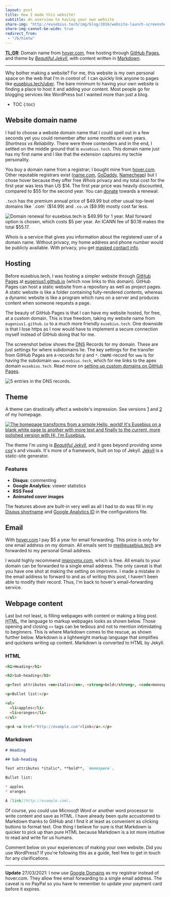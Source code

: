 ```yaml
---
layout: post
title: How I made this website!
subtitle: An overview to having your own website
share-img: "http://eusebius.tech/img/blog/2016/website-launch-screenshot.png"
share-img-cannot-be-wide: true
redirect_from:
 - "/b/himtw"
---
```


**<abbr title="Too long; didn't read">TL;DR</abbr>**: Domain name from [hover.com](https://hover.com/Yiflhr2y "$2 discount link"), free hosting through [GitHub Pages](https://pages.github.com/), and theme by [*Beautiful Jekyll*](http://deanattali.com/beautiful-jekyll/), with content written in [Markdown](#webpage-content).

---

Why bother making a website? 
For me, this website is my own personal space on the web that I'm in control of. I can quickly link anyone to pages like [eusebius.tech/uber](/uber "Free Uber ride"). 
The bare minimum to having your own website is finding a place to host it and adding your content. Most people go for blogging services like WordPress but I wanted more than just a blog.

- TOC
{:toc}

## Website domain name

I had to choose a website domain name that I could spell out in a few seconds yet you could remember after some months or even years. *Shortness vs Reliability*. There were three contenders and in the end, I settled on the middle ground that is `eusebius.tech`. This domain name just has my first name and I like that the extension captures my techie personality.

You buy a domain name from a registrar; I bought mine from [hover.com](https://hover.com/Yiflhr2y "$2 discount link"). Other reputable registrars exist ([name.com](https://www.name.com/), [GoDaddy](https://www.godaddy.com/), [Namecheap](https://www.namecheap.com/)) but I chose hover because they offer free *Whois* privacy and my total cost for the first year was less than US $14. The first year price was heavily discounted, compared to $55 for the second year. You can [donate](/donate "Donate to Eusebius.Tech") towards a renewal.

`.tech` has the premium annual price of $49.99 but other usual top-level domains like `.com` ($14.99) and `.co.uk` ($9.99) mostly cost far less.

![Domain renewal for eusebius.tech is $49.99 for 1 year. Mail forward option is chosen, which costs $5 per year. An ICANN fee of $0.18 makes the total $55.17.](/img/blog/2016/hover-renewal.png "Domain renewal for a second year")

*Whois* is a service that gives you information about the registered user of a domain name. Without privacy, my home address and phone number would be publicly available. With privacy, you get [masked contact info](http://www.whois.com/whois/eusebius.tech).

## Hosting

Before eusebius.tech, I was hosting a simpler website through [GitHub Pages](https://pages.github.com/) at [eugenius1.github.io](http://eugenius1.github.io) (which now links to this domain). GitHub Pages can host a static website from a repository as well as project pages. A static website is like a folder containing fully-rendered contents, whereas a dynamic website is like a program which runs on a server and produces content when someone requests a page.

The beauty of GitHub Pages is that I can have my website hosted, for free, at a custom domain. This is true freedom, taking my website name from `eugenius1.github.io` to a much more friendly `eusebius.tech`. One downside is that I lose https as I now would have to implement a secure connection myself instead of GitHub doing that for me.

The screenshot below shows the <abbr title="Domain Name System">DNS</abbr> Records for my domain. These are just settings for where subdomains lie. The key settings for the transfer from GitHub Pages are `A`-records for `@` and `*`. `CNAME`-record for `www` is for having the subdomain `www.eusebius.tech`, which for me links to the apex domain `eusebius.tech`. Read more on [setting up custom domains on GitHub Pages](https://docs.github.com/en/github/working-with-github-pages/about-custom-domains-and-github-pages).

![5 entries in the DNS records.](/img/blog/2016/hover-dns.png "DNS settings on hover.com")

## Theme

A theme can drastically affect a website's impression. See versions [1](/index-v1.html) and [2](/index-v2.html) of my homepage.

[![The homepage transforms from a simple `Hello, world! It's Eusebius` on a blank white page to another with more text and finally to the current, more polished version with `Hi, I'm Eusebius`.](/img/blog/2016/theme-history.gif "GIF of website transformation")](/raw/img/blog/2016/theme-history.gif)

The theme I'm using is [*Beautiful Jekyll*](http://deanattali.com/beautiful-jekyll/), and it goes beyond providing some [css](http://www.w3schools.com/css/css_intro.asp "Cascading Style Sheets")'s and visuals. It's more of a framework, built on top of Jekyll. [Jekyll](https://jekyllrb.com/) is a static-site generator.

### Features

- **Disqus**: commenting
- **Google Analytics**: viewer statistics
- **RSS Feed**
- **Animated cover images**

The features above are built-in very well as all I had to do was fill in my [Disqus shortname](https://help.disqus.com/customer/portal/articles/466208) and [Google Analytics ID](https://support.google.com/analytics/answer/1008080) in the configurations file.

## Email

With [hover.com](https://hover.com/Yiflhr2y "$2 discount link") I pay $5 a year for email forwarding. This price is only for one email address on my domain. All emails sent to [me@eusebius.tech](mailto:me@eusebius.tech) are forwarded to my personal Gmail address.

I would highly recommend [improvmx.com](http://improvmx.com/), which is free. All emails to your domain can be forwarded to a single email address. The only caveat is that you have one shot at making the setting on improvmx. I made a mistake in the email address to forward to and as of writing this post, I haven't been able to modify their record. Thus, I'm back to hover's email-forwarding service.

## Webpage content

Last but not least, is filling webpages with content or making a blog post. <abbr title="HyperText Markup Language">HTML</abbr>, the language to markup webpages looks as shown below. Those opening and closing `<>` tags can be tedious and not to mention intimidating to beginners. This is where Markdown comes to the rescue, as shown further below. Markdown is a lightweight markup language that simplifies and quickens writing up content. Markdown is converted to HTML by Jekyll.

### HTML

```html
<h1>Heading</h1>

<h2>Sub-heading</h2>

<p>Text attributes <em>italic</em>, <strong>bold</strong>, <code>monospace</code>.</p>

<p>Bullet list:</p>

<ul>
  <li>apples</li>
  <li>oranges</li>
</ul>

<p>A <a href="http://example.com">link</a>.</p>
```

### Markdown

```markdown
# Heading

## Sub-heading

Text attributes *italic*, **bold**, `monospace`.

Bullet list:

* apples
* oranges

A [link](http://example.com).
```

Of course, you could use *Microsoft Word* or another word processor to write content and save as HTML. I have already been quite accustomed to Markdown thanks to GitHub and I find it at least as convenient as clicking buttons to format text. One thing I believe for sure is that Markdown is quicker to pick up than pure HTML because Markdown is a lot more intuitive to read and write for us humans.

Comment below on your experiences of making your own website. Did you use WordPress? If you're following this as a guide, feel free to get in touch for any clarifications.

---

**Update** 27/03/2021: I now use [Google Domains](https://domains.google/) as my registrar instead of hover.com.
They allow free email forwarding to a single email address.
The caveat is no PayPal so you have to remember to update your payment card before it expires.
